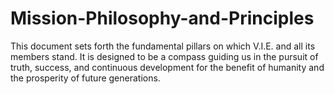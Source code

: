 # Mission-Philosophy-and-Principles
This document sets forth the fundamental pillars on which V.I.E. and all its members stand. It is designed to be a compass guiding us in the pursuit of truth, success, and continuous development for the benefit of humanity and the prosperity of future generations.
